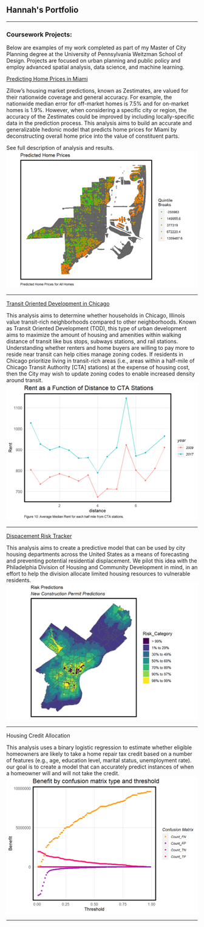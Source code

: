 ## Hannah's Portfolio

---

### Coursework Projects: 
Below are examples of my work completed as part of my Master of City Planning degree at the University of Pennsylvania Weitzman School of Design. Projects are focused on urban planning and public policy and employ advanced spatial analysis, data science, and machine learning.

[Predicting Home Prices in Miami](https://github.com/HLWag/ParkWagner_MidtermMUSA508)

Zillow’s housing market predictions, known as Zestimates, are valued for their nationwide coverage and general accuracy. For example, the nationwide median error for off-market homes is 7.5% and for on-market homes is 1.9%. However, when considering a specific city or region, the accuracy of the Zestimates could be improved by including locally-specific data in the prediction process. This analysis aims to build an accurate and generalizable hedonic model that predicts home prices for Miami by deconstructing overall home price into the value of constituent parts.

See full description of analysis and results.
<img src="images/MiamiHomePrice.png?raw=true"/>

---
[Transit Oriented Development in Chicago](https://github.com/HLWag/MUSA508_TOD-Assignment)

This analysis aims to determine whether households in Chicago, Illinois value transit-rich neighborhoods compared to other neighborhoods. Known as Transit Oriented Development (TOD), this type of urban development aims to maximize the amount of housing and amenities within walking distance of transit like bus stops, subways stations, and rail stations. Understanding whether renters and home buyers are willing to pay more to reside near transit can help cities manage zoning codes. If residents in Chicago prioritize living in transit-rich areas (i.e., areas within a half-mile of Chicago Transit Authority [CTA] stations) at the expense of housing cost, then the City may wish to update zoning codes to enable increased density around transit.
<img src="images/CTARent.png?raw=true"/>

---
[Dispacement Risk Tracker](https://ashabazil.github.io/DisplacementRiskTracker_Wagner_Bazil_12.14.2020.html)

This analysis aims to create a predictive model that can be used by city housing departments across the United States as a means of forecasting and preventing potential residential displacement. We pilot this idea with the Philadelphia Division of Housing and Community Development in mind, in an effort to help the division allocate limited housing resources to vulnerable residents.
<img src="images/RiskTracker.png?raw=true"/>


---
Housing Credit Allocation

This analysis uses a binary logistic regression to estimate whether eligible homeowners are likely to take a home repair tax credit based on a number of features (e.g., age, education level, marital status, unemployment rate). our goal is to create a model that can accurately predict instances of when a homeowner will and will not take the credit.
<img src="images/HousingCredit.png?raw=true"/>

---
